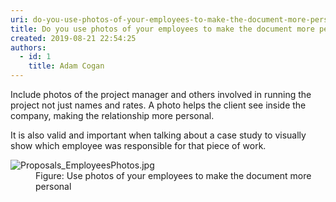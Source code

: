 ```yaml
---
uri: do-you-use-photos-of-your-employees-to-make-the-document-more-personal
title: Do you use photos of your employees to make the document more personal?
created: 2019-08-21 22:54:25
authors:
  - id: 1
    title: Adam Cogan
---
```





<span class='intro'> <p class="ssw15-rteElement-P">Include photos of the project manager and others involved in running the project not just names and rates. A photo helps the client see inside the company, making the relationship more personal.</p><p class="ssw15-rteElement-P">It is also valid and important when talking about a case study to visually show which employee was responsible for that piece of work.​<br></p> </span>

<dl class="image"><dt>​<img src="/PublishingImages/Proposals_EmployeesPhotos.jpg" alt="Proposals_EmployeesPhotos.jpg" />​</dt><dd>Figure&#58; Use photos of your employees to make the document more personal​<br></dd></dl>


